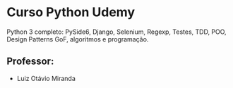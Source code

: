 # Curso Python Udemy


Python 3 completo: PySide6, Django, Selenium, Regexp, Testes, TDD, POO, Design Patterns GoF, algoritmos e programação.

## Professor:
- Luiz Otávio Miranda